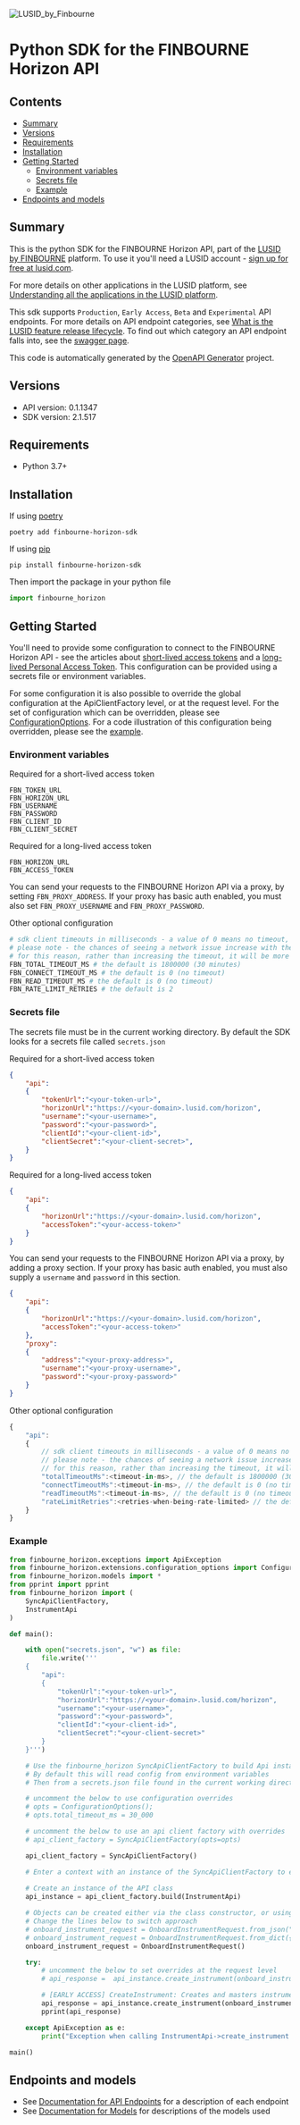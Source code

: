 ![LUSID_by_Finbourne](./resources/Finbourne_Logo_Teal.svg)

# Python SDK for the FINBOURNE Horizon API

## Contents

- [Summary](#summary)
- [Versions](#versions)
- [Requirements](#requirements)
- [Installation](#installation)
- [Getting Started](#getting-started)
    * [Environment variables](#environment-variables)
    * [Secrets file](#secrets-file)
    * [Example](#example)
- [Endpoints and models](#endpoints-and-models)

## Summary

This is the python SDK for the FINBOURNE Horizon API, part of the [LUSID by FINBOURNE](https://www.finbourne.com/lusid-technology) platform. To use it you'll need a LUSID account - [sign up for free at lusid.com](https://www.lusid.com/app/signup).



For more details on other applications in the LUSID platform, see [Understanding all the applications in the LUSID platform](https://support.lusid.com/knowledgebase/article/KA-01787).

This sdk supports `Production`, `Early Access`, `Beta` and `Experimental` API endpoints. For more details on API endpoint categories, see [What is the LUSID feature release lifecycle](https://support.lusid.com/knowledgebase/article/KA-01786). To find out which category an API endpoint falls into, see the [swagger page](https://fbn-prd.lusid.com/horizon/swagger/index.html).

This code is automatically generated by the [OpenAPI Generator](https://openapi-generator.tech) project.

## Versions

- API version: 0.1.1347
- SDK version: 2.1.517

## Requirements

- Python 3.7+

## Installation

If using [poetry](https://python-poetry.org/docs/)

```
poetry add finbourne-horizon-sdk
```

If using [pip](https://pypi.org/project/pip/)

```
pip install finbourne-horizon-sdk
```

Then import the package in your python file
```python
import finbourne_horizon
```

## Getting Started

You'll need to provide some configuration to connect to the FINBOURNE Horizon API - see the articles about [short-lived access tokens](https://support.lusid.com/knowledgebase/article/KA-01654) and a [long-lived Personal Access Token](https://support.lusid.com/knowledgebase/article/KA-01774). This configuration can be provided using a secrets file or environment variables.

For some configuration it is also possible to override the global configuration at the ApiClientFactory level, or at the request level. For the set of configuration which can be overridden, please see [ConfigurationOptions](sdk/finbourne_horizon/extensions/configuration_options.py). For a code illustration of this configuration being overridden, please see the [example](#example).

### Environment variables

Required for a short-lived access token
``` 
FBN_TOKEN_URL
FBN_HORIZON_URL
FBN_USERNAME
FBN_PASSWORD
FBN_CLIENT_ID
FBN_CLIENT_SECRET
```

Required for a long-lived access token
``` 
FBN_HORIZON_URL
FBN_ACCESS_TOKEN
```

You can send your requests to the FINBOURNE Horizon API via a proxy, by setting `FBN_PROXY_ADDRESS`. If your proxy has basic auth enabled, you must also set `FBN_PROXY_USERNAME` and `FBN_PROXY_PASSWORD`.

Other optional configuration

```bash
# sdk client timeouts in milliseconds - a value of 0 means no timeout, otherwise timeout values must be a positive integer
# please note - the chances of seeing a network issue increase with the duration of the request
# for this reason, rather than increasing the timeout, it will be more reliable to use an alternate polling style endpoint where these exist
FBN_TOTAL_TIMEOUT_MS # the default is 1800000 (30 minutes)
FBN_CONNECT_TIMEOUT_MS # the default is 0 (no timeout)
FBN_READ_TIMEOUT_MS # the default is 0 (no timeout)
FBN_RATE_LIMIT_RETRIES # the default is 2
```

### Secrets file

The secrets file must be in the current working directory. By default the SDK looks for a secrets file called `secrets.json`

Required for a short-lived access token
```json
{
    "api":
    {
        "tokenUrl":"<your-token-url>",
        "horizonUrl":"https://<your-domain>.lusid.com/horizon",
        "username":"<your-username>",
        "password":"<your-password>",
        "clientId":"<your-client-id>",
        "clientSecret":"<your-client-secret>",
    }
}
```

Required for a long-lived access token
```json
{
    "api":
    {
        "horizonUrl":"https://<your-domain>.lusid.com/horizon",
        "accessToken":"<your-access-token>"
    }
}
```

You can send your requests to the FINBOURNE Horizon API via a proxy, by adding a proxy section. If your proxy has basic auth enabled, you must also supply a `username` and `password` in this section.

```json
{
    "api":
    {
        "horizonUrl":"https://<your-domain>.lusid.com/horizon",
        "accessToken":"<your-access-token>"
    },
    "proxy":
    {
        "address":"<your-proxy-address>",
        "username":"<your-proxy-username>",
        "password":"<your-proxy-password>"
    }
}
```

Other optional configuration

```javascript
{
    "api": 
    {
        // sdk client timeouts in milliseconds - a value of 0 means no timeout, otherwise timeout values must be a positive integer
        // please note - the chances of seeing a network issue increase with the duration of the request
        // for this reason, rather than increasing the timeout, it will be more reliable to use an alternate polling style endpoint where these exist
        "totalTimeoutMs":<timeout-in-ms>, // the default is 1800000 (30 minutes)
        "connectTimeoutMs":<timeout-in-ms>, // the default is 0 (no timeout)
        "readTimeoutMs":<timeout-in-ms>, // the default is 0 (no timeout)
        "rateLimitRetries":<retries-when-being-rate-limited> // the default is 2
    }
}
```

### Example
```python
from finbourne_horizon.exceptions import ApiException
from finbourne_horizon.extensions.configuration_options import ConfigurationOptions
from finbourne_horizon.models import *
from pprint import pprint
from finbourne_horizon import (
    SyncApiClientFactory,
    InstrumentApi
)

def main():

    with open("secrets.json", "w") as file:
        file.write('''
    {
        "api":
        {
            "tokenUrl":"<your-token-url>",
            "horizonUrl":"https://<your-domain>.lusid.com/horizon",
            "username":"<your-username>",
            "password":"<your-password>",
            "clientId":"<your-client-id>",
            "clientSecret":"<your-client-secret>"
        }
    }''')

    # Use the finbourne_horizon SyncApiClientFactory to build Api instances with a configured api client
    # By default this will read config from environment variables
    # Then from a secrets.json file found in the current working directory

    # uncomment the below to use configuration overrides
    # opts = ConfigurationOptions();
    # opts.total_timeout_ms = 30_000

    # uncomment the below to use an api client factory with overrides
    # api_client_factory = SyncApiClientFactory(opts=opts)

    api_client_factory = SyncApiClientFactory()

    # Enter a context with an instance of the SyncApiClientFactory to ensure the connection pool is closed after use
    
    # Create an instance of the API class
    api_instance = api_client_factory.build(InstrumentApi)

    # Objects can be created either via the class constructor, or using the 'from_dict' or 'from_json' methods
    # Change the lines below to switch approach
    # onboard_instrument_request = OnboardInstrumentRequest.from_json("")
    # onboard_instrument_request = OnboardInstrumentRequest.from_dict({})
    onboard_instrument_request = OnboardInstrumentRequest()

    try:
        # uncomment the below to set overrides at the request level
        # api_response =  api_instance.create_instrument(onboard_instrument_request, opts=opts)

        # [EARLY ACCESS] CreateInstrument: Creates and masters instruments with third party vendors.
        api_response = api_instance.create_instrument(onboard_instrument_request)
        pprint(api_response)

    except ApiException as e:
        print("Exception when calling InstrumentApi->create_instrument: %s\n" % e)

main()
```


## Endpoints and models

- See [Documentation for API Endpoints](sdk/README.md#documentation-for-api-endpoints) for a description of each endpoint
- See [Documentation for Models](sdk/README.md#documentation-for-models) for descriptions of the models used

